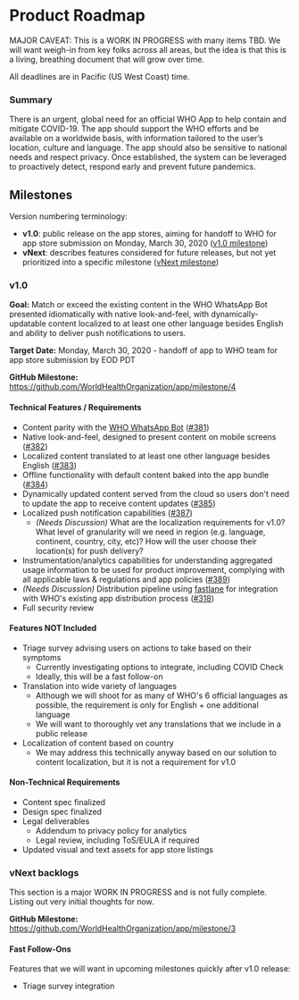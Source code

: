 # Product Roadmap

MAJOR CAVEAT: This is a WORK IN PROGRESS with many items TBD. We will want weigh-in from key folks across all areas, but the idea is that this is a living, breathing document that will grow over time.

All deadlines are in Pacific (US West Coast) time.

### Summary

There is an urgent, global need for an official WHO App to help contain and mitigate COVID-19. The app should support the WHO efforts and be available on a worldwide basis, with information tailored to the user’s location, culture and language. The app should also be sensitive to national needs and respect privacy. Once established, the system can be leveraged to proactively detect, respond early and prevent future pandemics.

## Milestones

Version numbering terminology:

* **v1.0**: public release on the app stores, aiming for handoff to WHO for app store submission on Monday, March 30, 2020 ([v1.0 milestone](https://github.com/WorldHealthOrganization/app/milestone/4))
* **vNext**: describes features considered for future releases, but not yet prioritized into a specific milestone ([vNext milestone](https://github.com/WorldHealthOrganization/app/milestone/3))

### v1.0

**Goal:** Match or exceed the existing content in the WHO WhatsApp Bot presented idiomatically with native look-and-feel, with dynamically-updatable content localized to at least one other language besides English and ability to deliver push notifications to users.

**Target Date:** Monday, March 30, 2020 - handoff of app to WHO team for app store submission by EOD PDT

**GitHub Milestone:** https://github.com/WorldHealthOrganization/app/milestone/4

#### Technical Features / Requirements

* Content parity with the [WHO WhatsApp Bot](https://api.whatsapp.com/send?phone=41225017615&text=hi&source=&data=) ([#381](https://github.com/WorldHealthOrganization/app/issues/381))
* Native look-and-feel, designed to present content on mobile screens ([#382](https://github.com/WorldHealthOrganization/app/issues/382))
* Localized content translated to at least one other language besides English ([#383](https://github.com/WorldHealthOrganization/app/issues/383))
* Offline functionality with default content baked into the app bundle ([#384](https://github.com/WorldHealthOrganization/app/issues/384))
* Dynamically updated content served from the cloud so users don't need to update the app to receive content updates ([#385](https://github.com/WorldHealthOrganization/app/issues/385))
* Localized push notification capabilities ([#387](https://github.com/WorldHealthOrganization/app/issues/387))
  * _(Needs Discussion)_ What are the localization requirements for v1.0? What level of granularity will we need in region (e.g. language, continent, country, city, etc)? How will the user choose their location(s) for push delivery?
* Instrumentation/analytics capabilities for understanding aggregated usage information to be used for product improvement, complying with all applicable laws & regulations and app policies ([#389](https://github.com/WorldHealthOrganization/app/issues/389))
* _(Needs Discussion)_ Distribution pipeline using [fastlane](https://fastlane.tools/) for integration with WHO's existing app distribution process ([#318](https://github.com/WorldHealthOrganization/app/issues/318))
* Full security review

#### Features NOT Included

* Triage survey advising users on actions to take based on their symptoms
  * Currently investigating options to integrate, including COVID Check
  * Ideally, this will be a fast follow-on
* Translation into wide variety of languages
  * Although we will shoot for as many of WHO's 6 official languages as possible, the requirement is only for English + one additional language
  * We will want to thoroughly vet any translations that we include in a public release
* Localization of content based on country
  * We may address this technically anyway based on our solution to content localization, but it is not a requirement for v1.0

#### Non-Technical Requirements

* Content spec finalized
* Design spec finalized
* Legal deliverables
  * Addendum to privacy policy for analytics
  * Legal review, including ToS/EULA if required
* Updated visual and text assets for app store listings

### vNext backlogs

This section is a major WORK IN PROGRESS and is not fully complete. Listing out very initial thoughts for now.

**GitHub Milestone:** https://github.com/WorldHealthOrganization/app/milestone/3

#### Fast Follow-Ons

Features that we will want in upcoming milestones quickly after v1.0 release:

* Triage survey integration
